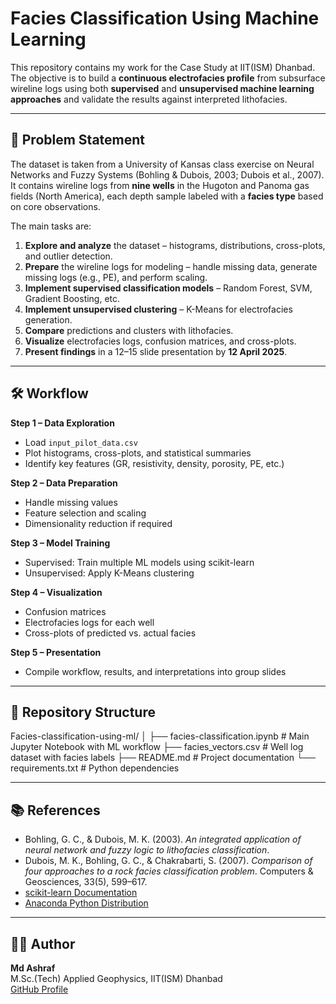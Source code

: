 # Facies Classification Using Machine Learning

This repository contains my work for the  Case Study at IIT(ISM) Dhanbad.  
The objective is to build a **continuous electrofacies profile** from subsurface wireline logs using both **supervised** and **unsupervised machine learning approaches** and validate the results against interpreted lithofacies.

---

## 📄 Problem Statement

The dataset is taken from a University of Kansas class exercise on Neural Networks and Fuzzy Systems (Bohling & Dubois, 2003; Dubois et al., 2007).  
It contains wireline logs from **nine wells** in the Hugoton and Panoma gas fields (North America), each depth sample labeled with a **facies type** based on core observations.

The main tasks are:

1. **Explore and analyze** the dataset – histograms, distributions, cross-plots, and outlier detection.
2. **Prepare** the wireline logs for modeling – handle missing data, generate missing logs (e.g., PE), and perform scaling.
3. **Implement supervised classification models** – Random Forest, SVM, Gradient Boosting, etc.
4. **Implement unsupervised clustering** – K-Means for electrofacies generation.
5. **Compare** predictions and clusters with lithofacies.
6. **Visualize** electrofacies logs, confusion matrices, and cross-plots.
7. **Present findings** in a 12–15 slide presentation by **12 April 2025**.

---

## 🛠 Workflow

**Step 1 – Data Exploration**
- Load `input_pilot_data.csv`
- Plot histograms, cross-plots, and statistical summaries
- Identify key features (GR, resistivity, density, porosity, PE, etc.)

**Step 2 – Data Preparation**
- Handle missing values
- Feature selection and scaling
- Dimensionality reduction if required

**Step 3 – Model Training**
- Supervised: Train multiple ML models using scikit-learn
- Unsupervised: Apply K-Means clustering

**Step 4 – Visualization**
- Confusion matrices
- Electrofacies logs for each well
- Cross-plots of predicted vs. actual facies

**Step 5 – Presentation**
- Compile workflow, results, and interpretations into group slides

---

## 📂 Repository Structure
Facies-classification-using-ml/
│
├── facies-classification.ipynb # Main Jupyter Notebook with ML workflow
├── facies_vectors.csv # Well log dataset with facies labels
├── README.md # Project documentation
└── requirements.txt # Python dependencies



---

## 📚 References
- Bohling, G. C., & Dubois, M. K. (2003). *An integrated application of neural network and fuzzy logic to lithofacies classification*.  
- Dubois, M. K., Bohling, G. C., & Chakrabarti, S. (2007). *Comparison of four approaches to a rock facies classification problem*. Computers & Geosciences, 33(5), 599–617.  
- [scikit-learn Documentation](https://scikit-learn.org/stable/index.html)  
- [Anaconda Python Distribution](https://www.anaconda.com/products/individual)

---

## 👨‍💻 Author
**Md Ashraf**  
M.Sc.(Tech) Applied Geophysics, IIT(ISM) Dhanbad  
[GitHub Profile](https://github.com/Ashraf8434)

